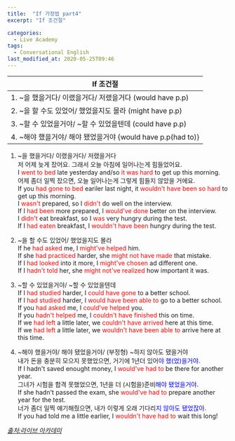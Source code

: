 ```yaml
---
title:  "If 가정법 part4"
excerpt: "If 조건절"

categories:
  - Live Academy
tags:
  - Conversational English
last_modified_at: 2020-05-25T09:46
---
```


|		<center>If 조건절</center>			|	
| :-------------------------------------------		| 
| 1. ~을 했을거다/ 이랬을거다/ 저랬을거다  (would have p.p)		| 
| 2. ~을 할 수도 있었어/ 했었을지도 몰라  (might have p.p)		| 
| 3. ~할 수 있었을거야/ ~할 수 있었을텐데 (could have p.p)		| 
| 4. ~해야 했을거야/ 해야 됐었을거야     {would have p.p(had to)}	|   

1. ~을 했을거다/ 이랬을거다/ 저랬을거다  
저 어제 늦게 잤어요. 그래서 오늘 아침에 일어나는게 힘들었어요.  
I <span style="color:red">went to bed</span> late yesterday and/so <span style="color:red">it was hard</span> to get up this morning.  
어제 좀더 일찍 잤으면, 오늘 일어나는게 그렇게 힘들지 않았을 거에요.  
If you <span style="color:red">had gone to bed</span> eariler last night, it <span style="color:red">wouldn't have been so hard</span> to get up this morning.  
I <span style="color:red">wasn't</span> prepared, so I <span style="color:red">didn't</span> do well on the interview.  
If I <span style="color:red">had been</span> more prepared, I <span style="color:red">would've done</span> better on the interview.  
I <span style="color:red">didn't</span> eat breakfast, so I <span style="color:red">was</span> very hungry during the test.  
If I <span style="color:red">had eaten</span> breakfast, I <span style="color:red">wouldn't have been</span> hungry during the test.  

2. ~을 할 수도 있었어/ 했었을지도 몰라    
If he <span style="color:red">had asked</span> me, I <span style="color:red">might've helped</span> him.  
If she <span style="color:red">had practiced</span> harder, she <span style="color:red">might not have made</span> that mistake.  
If I <span style="color:red">had looked</span> into it more, I <span style="color:red">might've chosen</span> ad different one.  
If I <span style="color:red">hadn't told</span> her, she <span style="color:red">might not've realized</span> how important it was.  

3. ~할 수 있었을거야/ ~할 수 있었을텐데      
If I <span style="color:red">had studied</span> harder, I <span style="color:red">could have gone</span> to a better school.  
If I <span style="color:red">had studied</span> harder, I <span style="color:red">would have been able to</span> go to a better school.  
If you <span style="color:red">had asked</span> me, I <span style="color:red">could've helped</span> you.  
If you <span style="color:red">hadn't helped</span> me, I <span style="color:red">couldn't have finished</span> this on time.  
If we <span style="color:red">had left</span> a little later, we <span style="color:red">couldn't have arrived</span> here at this time.  
If we <span style="color:red">had left</span> a little later, we <span style="color:red">wouldn't have been able to</span> arrive here at this time.  

4. ~해야 했을거야/ 해야 됐었을거야/ (부정형) ~하지 않아도 됐을거야  
내가 돈을 충분히 모으지 못했었으면, 거기에 1년더 있어<span style="color:blue">야 했(었)을거야.</span>  
If I hadn't saved enought money, I <span style="color:red">would've had to</span> be there for another year.  
그녀가 시험을 합격 못했었으면, 1년을 더 (시험을)준비<span style="color:blue">해야 됐었을거야.</span>    
If she hadn't passed the exam, she <span style="color:red">would've had to</span> prepare another year for the test.  
너가 좀더 일찍 얘기해줬으면, 내가 이렇게 오래 기다리<span style="color:blue">지 않아도 됐었잖아.</span>  
If you had told me a little earlier, I <span style="color:red">wouldn't have had to</span> wait this long!  


*[출처:라이브 아카데미](https://youtu.be/HjYZMx9wDd8)*
